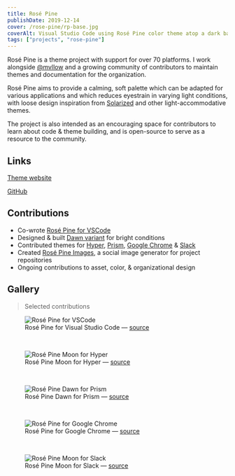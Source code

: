 ```yaml
---
title: Rosé Pine
publishDate: 2019-12-14
cover: /rose-pine/rp-base.jpg
coverAlt: Visual Studio Code using Rosé Pine color theme atop a dark background with colorful tropical plants. Rosé Pine incorporates bright white, ochre gold, pine green, rosy pink, lavender and seafoam text on a dark indigo background.
tags: ["projects", "rose-pine"]
---
```


Rosé Pine is a theme project with support for over 70 platforms. I work alongside [@mvllow](https://mellow.dev) and a growing community of contributors to maintain themes and documentation for the organization.

Rosé Pine aims to provide a calming, soft palette which can be adapted for various applications and which reduces eyestrain in varying light conditions, with loose design inspiration from [Solarized](https://ethanschoonover.com/solarized/) and other light-accommodative themes.

The project is also intended as an encouraging space for contributors to learn about code & theme building, and is open-source to serve as a resource to the community.

## Links

[Theme website](https://rosepinetheme.com)

[GitHub](https://github.com/rose-pine/rose-pine-theme)

## Contributions

- Co-wrote [Rosé Pine for VSCode](https://github.com/rose-pine/vscode)
- Designed & built [Dawn variant](https://rosepinetheme.com/palette#dawn-swatches) for bright conditions
- Contributed themes for [Hyper](https://github.com/rose-pine/hyper), [Prism](https://github.com/rose-pine/prism), [Google Chrome](https://github.com/rose-pine/google-chrome) & [Slack](https://github.com/rose-pine/slack)
- Created [Rosé Pine Images](/projects/rose-pine-images), a social image generator for project repositories
- Ongoing contributions to asset, color, & organizational design

## Gallery

> Selected contributions

<figure>
<img src="/rose-pine/rp-vscode-base.jpg" alt="Rosé Pine for VSCode" />
<figcaption>Rosé Pine for Visual Studio Code — <a href="https://github.com/rose-pine/vscode">source</a></figcaption> 
</figure>

<br />

<figure>
<img src="/rose-pine/rp-hyper-moon.jpg" alt="Rosé Pine Moon for Hyper" />
<figcaption>Rosé Pine Moon for Hyper — <a href="https://github.com/rose-pine/hyper">source</a></figcaption> 
</figure>

<br />

<figure>
<img src="/rose-pine/rp-prism-dawn.jpg" alt="Rosé Pine Dawn for Prism" />
<figcaption>Rosé Pine Dawn for Prism — <a href="https://github.com/rose-pine/prism">source</a></figcaption> 
</figure>

<br />

<figure>
<img src="/rose-pine/rp-chrome-base.jpg" alt="Rosé Pine for Google Chrome" />
<figcaption>Rosé Pine for Google Chrome — <a href="https://github.com/rose-pine/google-chrome">source</a></figcaption> 
</figure>

<br />

<figure>
<img src="/rose-pine/rp-slack-moon.jpg" alt="Rosé Pine Moon for Slack" />
<figcaption>Rosé Pine Moon for Slack — <a href="https://github.com/rose-pine/slack">source</a></figcaption> 
</figure>
